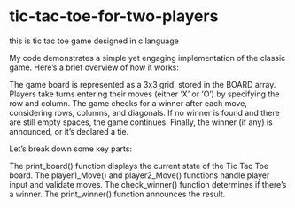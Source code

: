 # tic-tac-toe-for-two-players
this is tic tac toe game designed in c language 

My code demonstrates a simple yet engaging implementation of the classic game. Here’s a brief overview of how it works:

The game board is represented as a 3x3 grid, stored in the BOARD array.
Players take turns entering their moves (either ‘X’ or ‘O’) by specifying the row and column.
The game checks for a winner after each move, considering rows, columns, and diagonals.
If no winner is found and there are still empty spaces, the game continues.
Finally, the winner (if any) is announced, or it’s declared a tie.

Let’s break down some key parts:

The print_board() function displays the current state of the Tic Tac Toe board.
The player1_Move() and player2_Move() functions handle player input and validate moves.
The check_winner() function determines if there’s a winner.
The print_winner() function announces the result.
